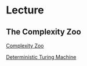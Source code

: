# Lecture

## The Complexity Zoo

[Complexity Zoo](https://complexityzoo.net/Complexity_Zoo)

[Deterministic Turing Machine](https://complexityzoo.net/Petting_Zoo#Deterministic_Turing_Machine)